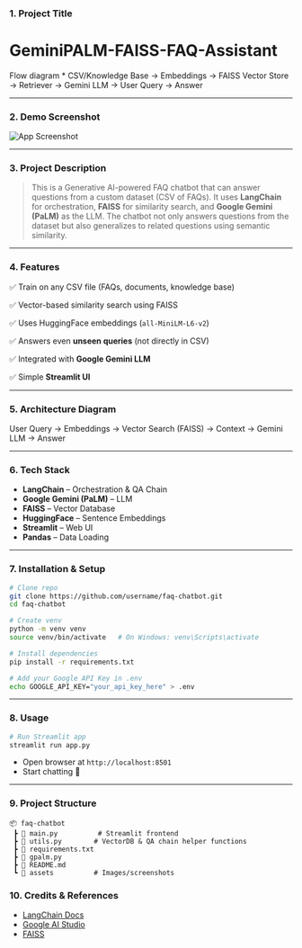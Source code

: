 ### 1. **Project Title**
# GeminiPALM-FAISS-FAQ-Assistant

Flow diagram
    * CSV/Knowledge Base → Embeddings → FAISS Vector Store → Retriever → Gemini LLM → User Query → Answer

---

### 2. **Demo Screenshot**

![App Screenshot](assets/app_screenshot.png)

---

### 3. **Project Description**

  > This is a Generative AI-powered FAQ chatbot that can answer questions from a custom dataset (CSV of FAQs).
  > It uses **LangChain** for orchestration, **FAISS** for similarity search, and **Google Gemini (PaLM)** as the LLM.
  > The chatbot not only answers questions from the dataset but also generalizes to related questions using semantic similarity.

---

### 4. **Features**

✅ Train on any CSV file (FAQs, documents, knowledge base)

✅ Vector-based similarity search using FAISS

✅ Uses HuggingFace embeddings (`all-MiniLM-L6-v2`)

✅ Answers even **unseen queries** (not directly in CSV)

✅ Integrated with **Google Gemini LLM**

✅ Simple **Streamlit UI**

---

### 5. **Architecture Diagram**

User Query → Embeddings → Vector Search (FAISS) → Context → Gemini LLM → Answer

---

### 6. **Tech Stack**

* **LangChain** – Orchestration & QA Chain
* **Google Gemini (PaLM)** – LLM
* **FAISS** – Vector Database
* **HuggingFace** – Sentence Embeddings
* **Streamlit** – Web UI
* **Pandas** – Data Loading

---

### 7. **Installation & Setup**

```bash
# Clone repo
git clone https://github.com/username/faq-chatbot.git
cd faq-chatbot

# Create venv
python -m venv venv
source venv/bin/activate   # On Windows: venv\Scripts\activate

# Install dependencies
pip install -r requirements.txt

# Add your Google API Key in .env
echo GOOGLE_API_KEY="your_api_key_here" > .env
```

---

### 8. **Usage**

```bash
# Run Streamlit app
streamlit run app.py
```

* Open browser at `http://localhost:8501`
* Start chatting 🚀

---

### 9. **Project Structure**

```
📦 faq-chatbot
 ┣ 📜 main.py          # Streamlit frontend
 ┣ 📜 utils.py        # VectorDB & QA chain helper functions
 ┣ 📜 requirements.txt
 ┣ 📜 gpalm.py
 ┣ 📜 README.md
 ┗ 📂 assets          # Images/screenshots
```

### 10. **Credits & References**

* [LangChain Docs](https://python.langchain.com)
* [Google AI Studio](https://aistudio.google.com)
* [FAISS](https://github.com/facebookresearch/faiss)
